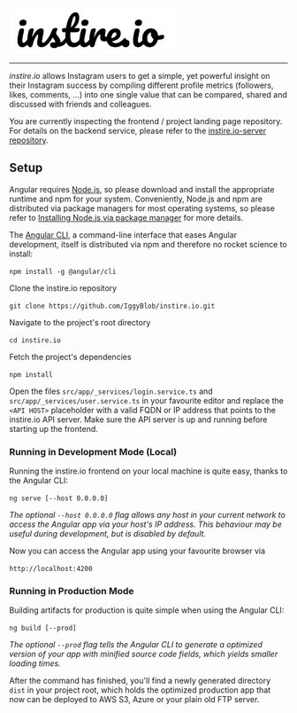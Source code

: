 <img src="https://github.com/IggyBlob/instire.io/blob/master/src/assets/img/instire.io-logo-github.png" width="300">

---
_instire.io_ allows Instagram users to get a simple, yet powerful insight on their Instagram success by compiling different profile metrics (followers, likes, comments, …) into one single value that can be compared, shared and discussed with friends and colleagues. 

You are currently inspecting the frontend / project landing page repository. For details on the backend service, please refer to the [instire.io-server repository](https://github.com/IggyBlob/instire.io-server).

## Setup
Angular requires [Node.js](https://nodejs.org/en/), so please download and install the appropriate runtime and npm for 
your system. Conveniently, Node.js and npm are distributed via package managers for most operating systems, so please 
refer to [Installing Node.js via package manager](https://nodejs.org/en/download/package-manager/) for more details.

The [Angular CLI](https://cli.angular.io), a command-line interface that eases Angular development, itself is 
distributed via npm and therefore no rocket science to install:

```npm install -g @angular/cli```

Clone the instire.io repository 

```git clone https://github.com/IggyBlob/instire.io.git```

Navigate to the project's root directory 

```cd instire.io```

Fetch the project's dependencies

```npm install```

Open the files `src/app/_services/login.service.ts` and `src/app/_services/user.service.ts` in your favourite editor and
replace the `<API HOST>` placeholder with a valid FQDN or IP address that points to the instire.io API server. Make sure
the API server is up and running before starting up the frontend.

### Running in Development Mode (Local)
Running the instire.io frontend on your local machine is quite easy, thanks to the Angular CLI:

```ng serve [--host 0.0.0.0]```

_The optional `--host 0.0.0.0` flag allows any host in your current network to access the Angular app via your host's IP
address. This behaviour may be useful during development, but is disabled by default._

Now you can access the Angular app using your favourite browser via

```http://localhost:4200```

### Running in Production Mode
Building artifacts for production is quite simple when using the Angular CLI:

```ng build [--prod]```

_The optional `--prod` flag tells the Angular CLI to generate a optimized version of your app with minified source code
fields, which yields smaller loading times._

After the command has finished, you'll find a newly generated directory `dist` in your project root, which holds the 
optimized production app that now can be deployed to AWS S3, Azure or your plain old FTP server.  
